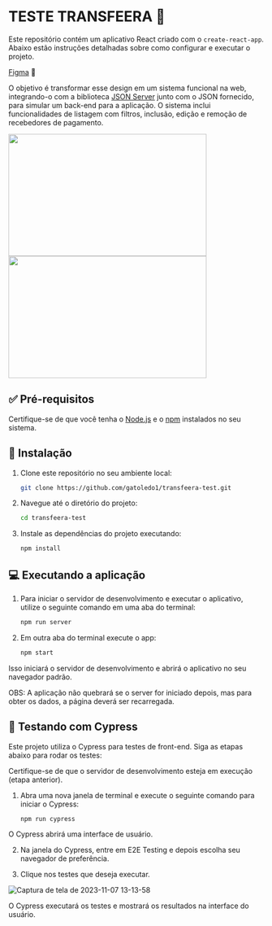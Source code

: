 
# TESTE TRANSFEERA 🚀

Este repositório contém um aplicativo React criado com o `create-react-app`. Abaixo estão instruções detalhadas sobre como configurar e executar o projeto.

[Figma](https://www.figma.com/proto/8zSuDeDe8yI9zxP2mVKZnp/Teste-%7C-Dev?page-id=0%3A1&node-id=0-86&viewport=560%2C387%2C0.21&scaling=min-zoom&starting-point-node-id=0%3A86&t=RoxfOIyyIU4G1Duv-1) 🎯

O objetivo é transformar esse design em um sistema funcional na web, integrando-o com a biblioteca [JSON Server](https://github.com/typicode/json-server) junto com o JSON fornecido, para simular um back-end para a aplicação. O sistema inclui funcionalidades de listagem com filtros, inclusão, edição e remoção de recebedores de pagamento.

<img src="https://github.com/gatoledo1/transfeera-test/assets/19327889/2de0549f-fde0-402e-b2cb-fae8b6209aa8" width="390" height="240">
<img src="https://github.com/gatoledo1/transfeera-test/assets/19327889/521924f1-f922-4b72-9856-cbdc58df5919" width="390" height="240"> 

## ✅ Pré-requisitos

Certifique-se de que você tenha o [Node.js](https://nodejs.org/) e o [npm](https://www.npmjs.com/) instalados no seu sistema.

## 🎉 Instalação

1. Clone este repositório no seu ambiente local:

   ```bash
   git clone https://github.com/gatoledo1/transfeera-test.git
   ```

2. Navegue até o diretório do projeto:

   ```bash
   cd transfeera-test
   ```

3. Instale as dependências do projeto executando:

   ```bash
   npm install
   ```

## 💻 Executando a aplicação

1. Para iniciar o servidor de desenvolvimento e executar o aplicativo, utilize o seguinte comando em uma aba do terminal:

   ```bash
   npm run server
   ```

2. Em outra aba do terminal execute o app:

   ```bash
   npm start
   ```
Isso iniciará o servidor de desenvolvimento e abrirá o aplicativo no seu navegador padrão. 
   
OBS: A aplicação não quebrará se o server for iniciado depois, mas para obter os dados, a página deverá ser recarregada.


## 📝 Testando com Cypress

Este projeto utiliza o Cypress para testes de front-end. Siga as etapas abaixo para rodar os testes:

Certifique-se de que o servidor de desenvolvimento esteja em execução (etapa anterior).

1. Abra uma nova janela de terminal e execute o seguinte comando para iniciar o Cypress:

   ```bash
   npm run cypress
   ```

O Cypress abrirá uma interface de usuário. 

2. Na janela do Cypress, entre em E2E Testing e depois escolha seu navegador de preferência.

3. Clique nos testes que deseja executar.

![Captura de tela de 2023-11-07 13-13-58](https://github.com/gatoledo1/transfeera-test/assets/19327889/614ce89f-200d-4540-96c3-96fee82aa67c)


O Cypress executará os testes e mostrará os resultados na interface do usuário.





